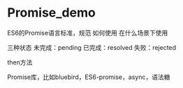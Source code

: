 # Promise_demo
ES6的Promise语言标准，规范
如何使用
在什么场景下使用


三种状态
未完成：pending
已完成：resolved
失败：rejected

then方法

Promise库，比如bluebird，ES6-promise，async，语法糖
